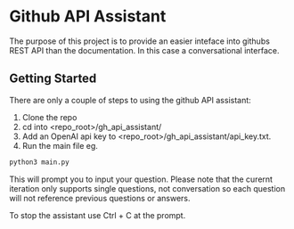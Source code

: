 # Github API Assistant

The purpose of this project is to provide an easier inteface into githubs REST API than the
documentation. In this case a conversational interface.

## Getting Started

There are only a couple of steps to using the github API assistant:

1. Clone the repo
2. cd into <repo_root>/gh_api_assistant/
3. Add an OpenAI api key to <repo_root>/gh_api_assistant/api_key.txt.
4. Run the main file eg.

```bash
python3 main.py
```

This will prompt you to input your question. Please note that the curernt iteration only supports single questions, not conversation so each question will not reference previous questions or answers.

To stop the assistant use Ctrl + C at the prompt.
